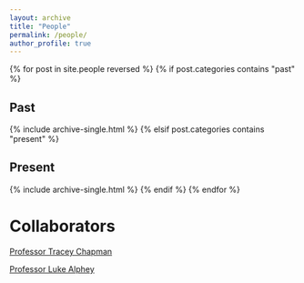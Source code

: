 ```yaml
---
layout: archive
title: "People"
permalink: /people/
author_profile: true
---
```


{% for post in site.people reversed %}
  {% if post.categories contains "past" %}
    <h2>Past</h2>
    {% include archive-single.html %}
  {% elsif post.categories contains "present" %}
    <h2>Present</h2>
    {% include archive-single.html %}
  {% endif %}
{% endfor %}




Collaborators
======
[Professor Tracey Chapman](https://www.traceychapmanresearch.com/)

[Professor Luke Alphey](https://www.pirbright.ac.uk/users/prof-luke-alphey)
